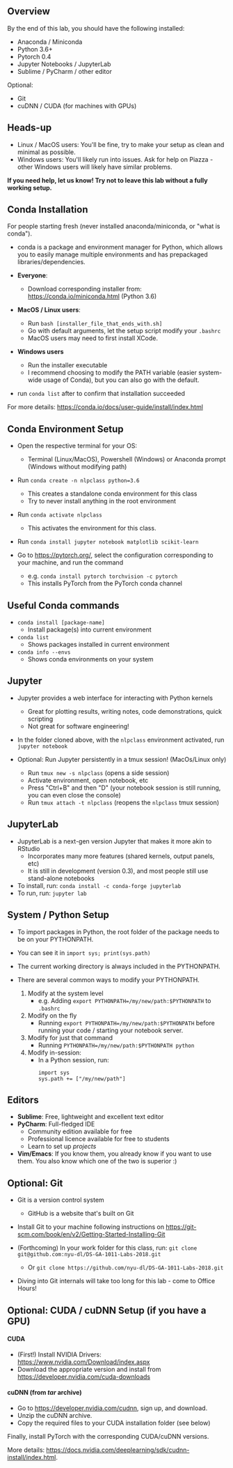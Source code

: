 ## Overview

By the end of this lab, you should have the following installed:

* Anaconda / Miniconda
* Python 3.6+
* Pytorch 0.4
* Jupyter Notebooks / JupyterLab
* Sublime / PyCharm / other editor

Optional:

* Git
* cuDNN / CUDA (for machines with GPUs)



## Heads-up

* Linux / MacOS users: You'll be fine, try to make your setup as clean and minimal as possible.
* Windows users: You'll likely run into issues. Ask for help on Piazza - other Windows users will likely have similar problems.

**If you need help, let us know! Try not to leave this lab without a fully working setup.**



## Conda Installation

For people starting fresh (never installed anaconda/miniconda, or "what is conda").

* conda is a package and environment manager for Python, which allows you to easily manage multiple environments and has prepackaged libraries/dependencies.

* **Everyone**:
    * Download corresponding installer from: https://conda.io/miniconda.html (Python 3.6)
    
* **MacOS / Linux users**:
    * Run `bash [installer_file_that_ends_with.sh]`
    * Go with default arguments, let the setup script modify your `.bashrc`
    * MacOS users may need to first install XCode.

* **Windows users**
    * Run the installer executable
    * I recommend choosing to modify the PATH variable (easier system-wide usage of Conda), but you can also go with the default.

* run `conda list` after to confirm that installation succeeded

For more details: https://conda.io/docs/user-guide/install/index.html



## Conda Environment Setup

* Open the respective terminal for your OS:
    * Terminal (Linux/MacOS), Powershell (Windows) or Anaconda prompt (Windows without modifying path)
* Run `conda create -n nlpclass python=3.6`
    * This creates a standalone conda environment for this class
    * Try to never install anything in the root environment
    
* Run `conda activate nlpclass`
    * This activates the environment for this class.
    
* Run `conda install jupyter notebook matplotlib scikit-learn`
* Go to https://pytorch.org/, select the configuration corresponding to your machine, and run the command
    * e.g. `conda install pytorch torchvision -c pytorch`
    * This installs PyTorch from the PyTorch conda channel
    
    
    
## Useful Conda commands

* `conda install [package-name]`
    * Install package(s) into current environment
* `conda list`
    * Shows packages installed in current environment
* `conda info --envs`
    * Shows conda environments on your system



## Jupyter

* Jupyter provides a web interface for interacting with Python kernels
    * Great for plotting results, writing notes, code demonstrations, quick scripting
    * Not great for software engineering!

* In the folder cloned above, with the `nlpclass` environment activated, run `jupyter notebook`

* Optional: Run Jupyter persistently in a tmux session! (MacOs/Linux only)
    * Run `tmux new -s nlpclass` (opens a side session)
    * Activate environment, open notebook, etc
    * Press "Ctrl+B" and then "D" (your notebook session is still running, you can even close the console)
    * Run `tmux attach -t nlpclass` (reopens the `nlpclass` tmux session)
    
    
    
## JupyterLab

* JupyterLab is a next-gen version Jupyter that makes it more akin to RStudio
    * Incorporates many more features (shared kernels, output panels, etc)
    * It is still in development (version 0.3), and most people still use stand-alone notebooks
* To install, run: `conda install -c conda-forge jupyterlab`
* To run, run: `jupyter lab`



## System / Python Setup

* To import packages in Python, the root folder of the package needs to be on your PYTHONPATH.
* You can see it in `import sys; print(sys.path)`
* The current working directory is always included in the PYTHONPATH.

* There are several common ways to modify your PYTHONPATH.
    1. Modify at the system level
        * e.g. Adding `export PYTHONPATH=/my/new/path:$PYTHONPATH` to `.bashrc`
    2. Modify on the fly
        * Running `export PYTHONPATH=/my/new/path:$PYTHONPATH` before running your code / starting your notebook server.
    3. Modify for just that command
        * Running `PYTHONPATH=/my/new/path:$PYTHONPATH python`
    4. Modify in-session:
        * In a Python session, run:
            ```
            import sys
            sys.path += ["/my/new/path"]
            ```
            


## Editors

* **Sublime**: Free, lightweight and excellent text editor
* **PyCharm**: Full-fledged IDE
    * Community edition available for free
    * Professional licence available for free to students
    * Learn to set up *projects*
* **Vim/Emacs**: If you know them, you already know if you want to use them. You also know which one of the two is superior :)
            
            
            
            
## Optional: Git

* Git is a version control system
    * GitHub is a website that's built on Git
* Install Git to your machine following instructions on https://git-scm.com/book/en/v2/Getting-Started-Installing-Git
* (Forthcoming) In your work folder for this class, run: `git clone git@github.com:nyu-dl/DS-GA-1011-Labs-2018.git`
    * Or `git clone https://github.com/nyu-dl/DS-GA-1011-Labs-2018.git`


* Diving into Git internals will take too long for this lab - come to Office Hours!

            
            
## Optional: CUDA / cuDNN Setup (if you have a GPU)

#### CUDA

* (First!) Install NVIDIA Drivers: https://www.nvidia.com/Download/index.aspx
* Download the appropriate version and install from https://developer.nvidia.com/cuda-downloads

#### cuDNN (from *tar* archive)

* Go to https://developer.nvidia.com/cudnn, sign up, and download.
* Unzip the cuDNN archive.
* Copy the required files to your CUDA installation folder (see below)

Finally, install PyTorch with the corresponding CUDA/cuDNN versions.

More details: https://docs.nvidia.com/deeplearning/sdk/cudnn-install/index.html.
